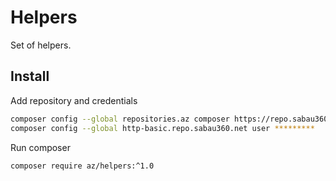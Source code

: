 # Helpers
Set of helpers.

## Install

Add repository and credentials

```bash
composer config --global repositories.az composer https://repo.sabau360.net/repository/sabau360/
composer config --global http-basic.repo.sabau360.net user *********
```

Run composer
```bash
composer require az/helpers:^1.0
```
